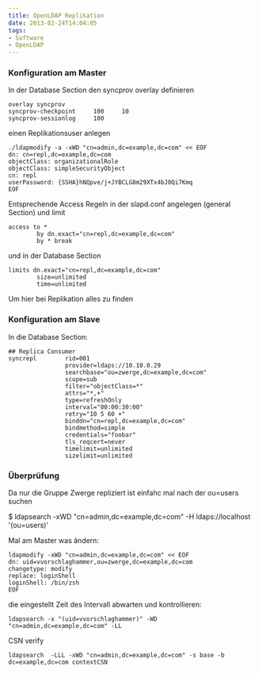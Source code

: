 ```yaml
---
title: OpenLDAP Replikation
date: 2013-02-24T14:04:05
tags: 
- Software
- OpenLDAP
---
```


### Konfiguration am Master

In der Database Section den syncprov overlay definieren

    overlay syncprov
    syncprov-checkpoint     100     10
    syncprov-sessionlog     100

einen Replikationsuser anlegen

    ./ldapmodify -a -xWD "cn=admin,dc=example,dc=com" << EOF
    dn: cn=repl,dc=example,dc=com
    objectClass: organizationalRole
    objectClass: simpleSecurityObject
    cn: repl
    userPassword: {SSHA}hNQpve/j+JYBCLG8m29XTx4bJ0Qi7Kmq
    EOF

Entsprechende Access Regeln in der slapd.conf angelegen (general Section) und limit

    access to *
            by dn.exact="cn=repl,dc=example,dc=com"
            by * break

und in der Database Section

    limits dn.exact="cn=repl,dc=example,dc=com"
            size=unlimited
            time=unlimited

Um hier bei Replikation alles zu finden


### Konfiguration am Slave

In die Database Section:

    ## Replica Consumer
    syncrepl        rid=001
                    provider=ldaps://10.10.0.29
                    searchbase="ou=zwerge,dc=example,dc=com"
                    scope=sub
                    filter="objectClass=*"
                    attrs="*,+"
                    type=refreshOnly
                    interval="00:00:30:00"
                    retry="10 5 60 +"
                    binddn="cn=repl,dc=example,dc=com"
                    bindmethod=simple
                    credentials="foobar"
                    tls_reqcert=never
                    timelimit=unlimited
                    sizelimit=unlimited

### Überprüfung

Da nur die Gruppe Zwerge repliziert ist einfahc mal nach der ou=users suchen

$ ldapsearch -xWD "cn=admin,dc=example,dc=com" -H ldaps://localhost '(ou=users)'

Mal am Master was ändern:

    ldapmodify -xWD "cn=admin,dc=example,dc=com" << EOF
    dn: uid=vvorschlaghammer,ou=zwerge,dc=example,dc=com
    changetype: modify
    replace: loginShell
    loginShell: /bin/zsh
    EOF

die eingestellt Zeit des Intervall abwarten und kontrollieren:

    ldapsearch -x "(uid=vvorschlaghammer)" -WD "cn=admin,dc=example,dc=com" -LL

CSN verify

    ldapsearch  -LLL -xWD "cn=admin,dc=example,dc=com" -s base -b dc=example,dc=com contextCSN
